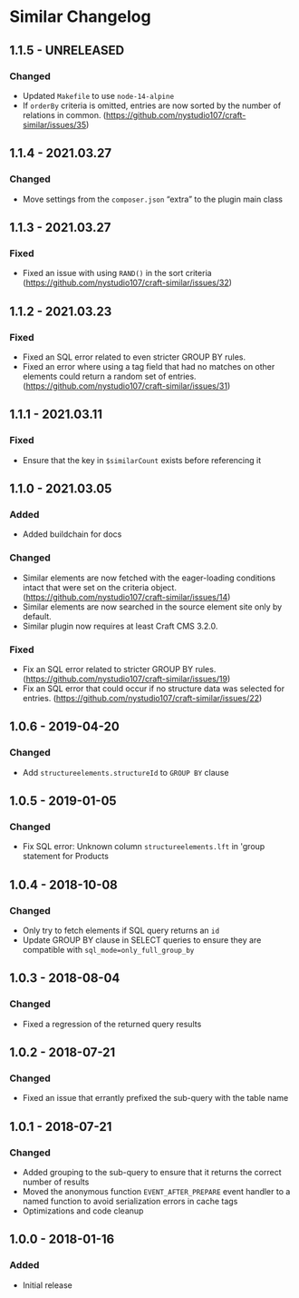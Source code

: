 # Similar Changelog

## 1.1.5 - UNRELEASED
### Changed
* Updated `Makefile` to use `node-14-alpine`
* If `orderBy` criteria is omitted, entries are now sorted by the number of relations in common. (https://github.com/nystudio107/craft-similar/issues/35)

## 1.1.4 - 2021.03.27
### Changed
* Move settings from the `composer.json` “extra” to the plugin main class

## 1.1.3 - 2021.03.27
### Fixed
* Fixed an issue with using `RAND()` in the sort criteria (https://github.com/nystudio107/craft-similar/issues/32)

## 1.1.2 - 2021.03.23
### Fixed
* Fixed an SQL error related to even stricter GROUP BY rules.
* Fixed an error where using a tag field that had no matches on other elements could return a random set of entries. (https://github.com/nystudio107/craft-similar/issues/31)

## 1.1.1 - 2021.03.11
### Fixed
* Ensure that the key in `$similarCount` exists before referencing it

## 1.1.0 - 2021.03.05
### Added
* Added buildchain for docs

### Changed
* Similar elements are now fetched with the eager-loading conditions intact that were set on the criteria object. (https://github.com/nystudio107/craft-similar/issues/14)
* Similar elements are now searched in the source element site only by default.
* Similar plugin now requires at least Craft CMS 3.2.0.

### Fixed
* Fix an SQL error related to stricter GROUP BY rules. (https://github.com/nystudio107/craft-similar/issues/19)
* Fix an SQL error that could occur if no structure data was selected for entries. (https://github.com/nystudio107/craft-similar/issues/22)

## 1.0.6 - 2019-04-20
### Changed
* Add `structureelements.structureId` to `GROUP BY` clause

## 1.0.5 - 2019-01-05
### Changed
* Fix SQL error: Unknown column `structureelements.lft` in 'group statement for Products

## 1.0.4 - 2018-10-08
### Changed
* Only try to fetch elements if SQL query returns an `id`
* Update GROUP BY clause in SELECT queries to ensure they are compatible with `sql_mode=only_full_group_by`

## 1.0.3 - 2018-08-04
### Changed
* Fixed a regression of the returned query results

## 1.0.2 - 2018-07-21
### Changed
* Fixed an issue that errantly prefixed the sub-query with the table name

## 1.0.1 - 2018-07-21
### Changed
* Added grouping to the sub-query to ensure that it returns the correct number of results
* Moved the anonymous function `EVENT_AFTER_PREPARE` event handler to a named function to avoid serialization errors in cache tags
* Optimizations and code cleanup

## 1.0.0 - 2018-01-16
### Added
* Initial release
